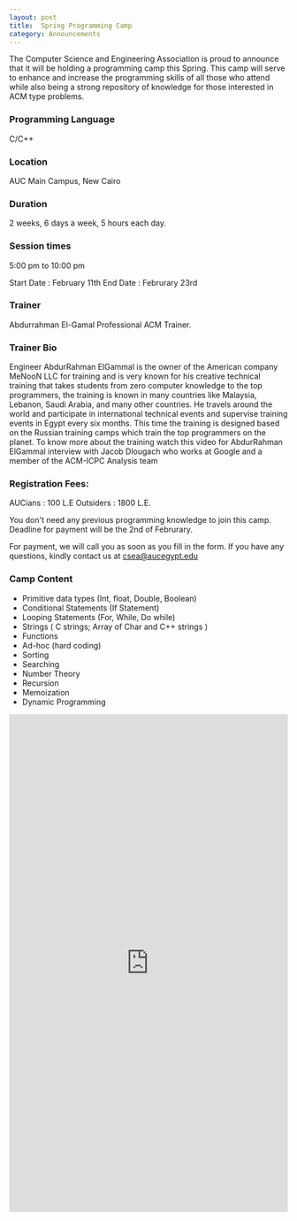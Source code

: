 ```yaml
---
layout: post
title:  Spring Programming Camp
category: Announcements
---
```

The Computer Science and Engineering Association is proud to announce that it will be holding a programming camp this Spring.
This camp will serve to enhance and increase the programming skills of all those who attend while also being a strong repository of knowledge for those interested in ACM type problems.

### Programming Language
C/C++

### Location
AUC Main Campus, New Cairo

### Duration
2 weeks, 6 days a week, 5 hours each day.

### Session times
5:00 pm to 10:00 pm

Start Date : February 11th
End Date : Februrary 23rd

### Trainer
Abdurrahman El-Gamal
Professional ACM Trainer.

### Trainer Bio
Engineer AbdurRahman ElGammal is the owner of the American company MeNooN LLC for training and is very known for his creative technical training that takes students from zero computer knowledge to the top programmers, the training is known in many countries like Malaysia, Lebanon, Saudi Arabia, and many other countries.
He travels around the world and participate in international technical events and supervise training events in Egypt every six months.
This time the training is designed based on the Russian training camps which train the top programmers on the planet.
To know more about the training watch this video for AbdurRahman ElGammal interview with Jacob Dlougach who works at Google and a member of the ACM-ICPC Analysis team

### Registration Fees:
AUCians : 100 L.E
Outsiders : 1800 L.E.

You don't need any previous programming knowledge to join this camp.
Deadline for payment will be the 2nd of Februrary.

For payment, we will call you as soon as you fill in the form.
If you have any questions,
kindly contact us at [csea@aucegypt.edu](mailto:csea@aucegypt.edu)

### Camp Content
- Primitive data types (Int, float, Double, Boolean)
- Conditional Statements (If Statement)
- Looping Statements (For, While, Do while)
- Strings ( C strings; Array of Char and C++ strings )
- Functions
- Ad-hoc (hard coding)
- Sorting
- Searching
- Number Theory
- Recursion
- Memoization
- Dynamic Programming

<iframe src="https://docs.google.com/a/aucegypt.edu/forms/d/e/1FAIpQLSfuAz2iW0D45AKt0C4R-UBljbiflOjaFetzCD8tXjwrmVbinQ/viewform?embedded=true" width="100%" height="900" frameborder="0" marginheight="0" marginwidth="0">Loading...</iframe>
